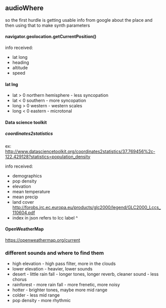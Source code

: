 ## audioWhere

so the first hurdle is getting usable info from google about the place and then using that to make synth parameters

#### navigator.geolocation.getCurrentPosition()

info received:
- lat long
- heading
- altitude
- speed

#### lat lng
- lat > 0 northern hemisphere - less syncopation
- lat < 0 southern - more syncopation
- long > 0 western - western scales
- long < 0 eastern - microtonal



#### Data science toolkit
##### coordinates2statistics
ex: http://www.datasciencetoolkit.org/coordinates2statistics/37.769456%2c-122.429128?statistics=population_density

info received:
- demographics
- pop density
- elevation
- mean temperature
- mean precip
- land cover http://forobs.jrc.ec.europa.eu/products/glc2000/legend/GLC2000_Lccs_110604.pdf
 - index in json refers to lcc label ^

#### OpenWeatherMap

https://openweathermap.org/current


### different sounds and where to find them

- high elevation - high pass filter, more in the clouds
- lower elevation - heavier, lower sounds
- desert - little rain fall - longer tones, longer reverb, cleaner sound - less chorus
- rainforest - more rain fall - more frenetic, more noisy
- hotter - brighter tones, maybe more mid range
- colder - less mid range
- pop density - more rhythmic
